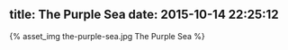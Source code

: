 title: The Purple Sea
date: 2015-10-14 22:25:12
---
{% asset_img the-purple-sea.jpg The Purple Sea %}
